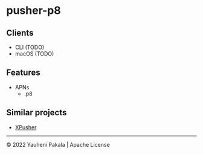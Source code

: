 # pusher-p8

## Clients
- CLI (TODO)
- macOS (TODO)

## Features

- APNs
  - .p8


## Similar projects

- [XPusher](https://github.com/wcoder/XPusher)


---
© 2022 Yauheni Pakala | Apache License
